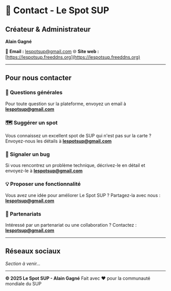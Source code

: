 # 📧 Contact - Le Spot SUP

## Créateur & Administrateur

**Alain Gagné**

📧 **Email :** [lespotsup@gmail.com](mailto:lespotsup@gmail.com)
🌐 **Site web :** [https://lespotsup.freeddns.org](https://lespotsup.freeddns.org)

---

## Pour nous contacter

### 💬 Questions générales
Pour toute question sur la plateforme, envoyez un email à **lespotsup@gmail.com**

### 🗺️ Suggérer un spot
Vous connaissez un excellent spot de SUP qui n'est pas sur la carte ?
Envoyez-nous les détails à **lespotsup@gmail.com**

### 🐛 Signaler un bug
Si vous rencontrez un problème technique, décrivez-le en détail et envoyez-le à **lespotsup@gmail.com**

### 💡 Proposer une fonctionnalité
Vous avez une idée pour améliorer Le Spot SUP ?
Partagez-la avec nous : **lespotsup@gmail.com**

### 🤝 Partenariats
Intéressé par un partenariat ou une collaboration ?
Contactez : **lespotsup@gmail.com**

---

## Réseaux sociaux

*Section à venir...*

---

**© 2025 Le Spot SUP - Alain Gagné**
Fait avec ❤️ pour la communauté mondiale du SUP
